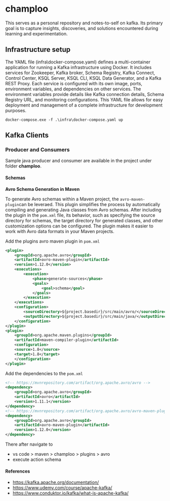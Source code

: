 # champloo

This serves as a personal repository and notes-to-self on kafka. Its primary goal is to capture insights, discoveries, and solutions encountered during learning and experimentation.

## Infrastructure setup 

The YAML file (infra\docker-compose.yaml) defines a multi-container application for running a Kafka infrastructure using Docker. It includes services for Zookeeper, Kafka broker, Schema Registry, Kafka Connect, Control Center, KSQL Server, KSQL CLI, KSQL Data Generator, and a Kafka REST Proxy. Each service is configured with its own image, ports, environment variables, and dependencies on other services. The environment variables provide details like Kafka connection details, Schema Registry URL, and monitoring configurations. This YAML file allows for easy deployment and management of a complete infrastructure for development purposes.


```shell
docker-compose.exe -f .\infra\docker-compose.yaml up
```

## Kafka Clients

### Producer and Consumers

Sample java producer and consumer are available in the project under folder **champloo**.

#### Schemas

**Avro Schema Generation in Maven**

To generate Avro schemas within a Maven project, the `avro-maven-plugin`can be leveraed. This plugin simplifies the process by automatically compiling and generating Java classes from Avro schemas. After including the plugin in the `pom.xml` file, its behavior, such as specifying the source directory for schemas, the target directory for generated classes, and other customization options can be configured. The plugin makes it easier to work with Avro data formats in your Maven projects.

Add the plugins avro maven plugin in `pom.xml`

```xml
<plugin>
    <groupId>org.apache.avro</groupId>
    <artifactId>avro-maven-plugin</artifactId>
    <version>1.12.0</version>
    <executions>
        <execution>
            <phase>generate-sources</phase>
            <goals>
                <goal>schema</goal>
            </goals>
        </execution>
    </executions>
    <configuration>
        <sourceDirectory>${project.basedir}/src/main/avro/</sourceDirectory>
        <outputDirectory>${project.basedir}/src/main/java/</outputDirectory>
    </configuration>
</plugin>
<plugin>
    <groupId>org.apache.maven.plugins</groupId>
    <artifactId>maven-compiler-plugin</artifactId>
    <configuration>
    <source>1.8</source>
    <target>1.8</target>
    </configuration>
</plugin>
```
Add the dependencies to the `pom.xml`

```xml
<!-- https://mvnrepository.com/artifact/org.apache.avro/avro -->
<dependency>
    <groupId>org.apache.avro</groupId>
    <artifactId>avro</artifactId>
    <version>1.11.1</version>
</dependency>
<!-- https://mvnrepository.com/artifact/org.apache.avro/avro-maven-plugin -->
<dependency>
    <groupId>org.apache.avro</groupId>
    <artifactId>avro-maven-plugin</artifactId>
    <version>1.12.0</version>
</dependency>
```
There after navigate to 
- vs code > maven > champloo > plugins > avro 
- execute action schema

#### References
- https://kafka.apache.org/documentation/
- https://www.udemy.com/course/apache-kafka/
- https://www.conduktor.io/kafka/what-is-apache-kafka/ 